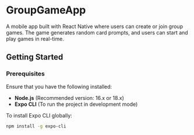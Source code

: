 # GroupGameApp

A mobile app built with React Native where users can create or join group games. The game generates random card prompts, and users can start and play games in real-time.

## Getting Started

### Prerequisites

Ensure that you have the following installed:

- **Node.js** (Recommended version: 16.x or 18.x)
- **Expo CLI** (To run the project in development mode)

To install Expo CLI globally:

```bash
npm install -g expo-cli
